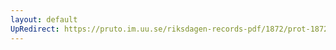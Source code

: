 ```yaml
---
layout: default
UpRedirect: https://pruto.im.uu.se/riksdagen-records-pdf/1872/prot-1872--ak--124/prot-1872--ak--124_002.pdf
---
```

